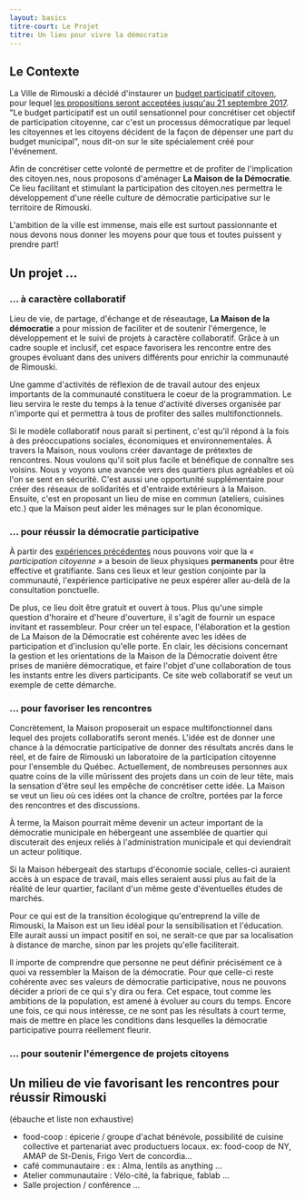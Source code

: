 ```yaml
---
layout: basics
titre-court: Le Projet
titre: Un lieu pour vivre la démocratie
---
```


## Le Contexte

La Ville de Rimouski a décidé d'instaurer un [budget participatif citoyen](https://budgetparticipatif-rimouski.com/), pour lequel [les propositions seront acceptées jusqu'au 21 septembre 2017](https://budgetparticipatif-rimouski.com/inscription). "Le budget participatif est un outil sensationnel pour concrétiser cet objectif de participation citoyenne, car c'est un processus démocratique par lequel les citoyennes et les citoyens décident de la façon de dépenser une part du budget municipal", nous dit-on sur le site spécialement créé pour l'événement.

Afin de concrétiser cette volonté de permettre et de profiter de l'implication des citoyen.nes, nous proposons d'aménager **La Maison de la Démocratie**. Ce lieu facilitant et stimulant la participation des citoyen.nes permettra le développement d'une réelle culture de démocratie participative sur le territoire de Rimouski.

L'ambition de la ville est immense, mais elle est surtout passionnante et nous devons nous donner les moyens pour que tous et toutes puissent y prendre part!

## Un projet ...

### ... à caractère collaboratif

Lieu de vie, de partage, d'échange et de réseautage, **La Maison de la démocratie** a pour mission de faciliter et de soutenir l'émergence, le développement et le suivi de projets à caractère collaboratif. Grâce à un cadre souple et inclusif, cet espace favorisera les rencontre entre des groupes évoluant dans des univers différents pour enrichir la communauté de Rimouski.

Une gamme d'activités de réflexion de de travail autour des enjeux importants de la communauté constituera le coeur de la programmation. Le lieu servira le reste du temps à la tenue d'activité diverses organisée par n'importe qui et permettra à tous de profiter des salles multifonctionnels.

Si le modèle collaboratif nous parait si pertinent, c'est qu'il répond à la fois à des préoccupations sociales, économiques et environnementales. À travers la Maison, nous voulons créer davantage de prétextes de rencontres. Nous voulons qu'il soit plus facile et bénéfique de connaître ses voisins. Nous y voyons une avancée vers des quartiers plus agréables et où l'on se sent en sécurité. C'est aussi une opportunité supplémentaire pour créer des réseaux de solidarités et d'entraide extérieurs à la Maison. Ensuite, c'est en proposant un lieu de mise en commun (ateliers, cuisines etc.) que la Maison peut aider les ménages sur le plan économique.

### ... pour réussir la démocratie participative

À partir des [expériences précédentes]({{page.baseurl}}documentation.html) nous pouvons voir que la *« participation citoyenne »* a besoin de lieux physiques **permanents** pour être effective et gratifiante. Sans ces lieux et leur gestion conjointe par la communauté, l'expérience participative ne peux espérer aller au-delà de la consultation ponctuelle.

De plus, ce lieu doit être gratuit et ouvert à tous. Plus qu'une simple question d'horaire et d'heure d'ouverture, il s'agit de fournir un espace invitant et rassembleur. Pour créer un tel espace, l'élaboration et la gestion de La Maison de la Démocratie est cohérente avec les idées de participation et d'inclusion qu'elle porte. En clair, les décisions concernant la gestion et les orientations de la Maison de la Démocratie doivent être prises de manière démocratique, et faire l'objet d'une collaboration de tous les instants entre les divers participants. Ce site web collaboratif se veut un exemple de cette démarche.

### ... pour favoriser les rencontres



Concrètement, la Maison proposerait un espace multifonctionnel dans lequel des projets collaboratifs seront menés. L'idée est de donner une chance à la démocratie participative de donner des résultats ancrés dans le réel, et de faire de Rimouski un laboratoire de la participation citoyenne pour l'ensemble du Québec. Actuellement, de nombreuses personnes aux quatre coins de la ville mûrissent des projets dans un coin de leur tête, mais la sensation d'être seul les empêche de concrétiser cette idée. La Maison se veut un lieu où ces idées ont la chance de croître, portées par la force des rencontres et des discussions.

À terme, la Maison pourrait même devenir un acteur important de la démocratie municipale en hébergeant une assemblée de quartier qui discuterait des enjeux reliés à l'administration municipale et qui deviendrait un acteur politique.

Si la Maison hébergeait des startups d'économie sociale, celles-ci auraient accès à un espace de travail, mais elles seraient aussi plus au fait de la réalité de leur quartier, facilant d'un même geste d'éventuelles études de marchés.

Pour ce qui est de la transition écologique qu'entreprend la ville de Rimouski, la Maison est un lieu idéal pour la sensibilisation et l'éducation. Elle aurait aussi un impact positif en soi, ne serait-ce que par sa localisation à distance de marche, sinon par les projets qu'elle faciliterait.

Il importe de comprendre que personne ne peut définir précisément ce à quoi va ressembler la Maison de la démocratie. Pour que celle-ci reste cohérente avec ses valeurs de démocratie participative, nous ne pouvons décider a priori de ce qui s'y dira ou fera. Cet espace, tout comme les ambitions de la population, est amené à évoluer au cours du temps. Encore une fois, ce qui nous intéresse, ce ne sont pas les résultats à court terme, mais de mettre en place les conditions dans lesquelles la démocratie participative pourra réellement fleurir.


### ... pour soutenir l'émergence de projets citoyens

## Un milieu de vie favorisant les rencontres pour réussir Rimouski



(ébauche et liste non exhaustive)
  - food-coop : épicerie / groupe d'achat bénévole, possibilité de cuisine collective et partenariat avec productuers locaux. ex: food-coop de NY, AMAP de St-Denis, Frigo Vert de concordia...
  - café communautaire : ex : Alma, lentils as anything ...
  - Atelier communautaire : Vélo-cité, la fabrique, fablab ...
  - Salle projection / conférence
  ...
